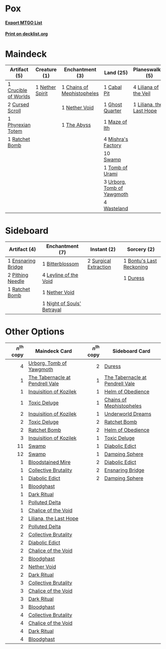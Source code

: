 # Pox

#### [Export MTGO List](../collection/Pox/Pox.txt)
#### [Print on decklist.org](http://decklist.org/?deckmain=1%09Beseech%20the%20Queen%0A1%09Cabal%20Pit%0A1%09Chains%20of%20Mephistopheles%0A1%09Crucible%20of%20Worlds%0A2%09Cursed%20Scroll%0A1%09Ghost%20Quarter%0A4%09Hymn%20to%20Tourach%0A4%09Innocent%20Blood%0A4%09Liliana%20of%20the%20Veil%0A1%09Liliana,%20the%20Last%20Hope%0A1%09Maze%20of%20Ith%0A4%09Mishra's%20Factory%0A1%09Nether%20Spirit%0A1%09Nether%20Void%0A1%09Phyrexian%20Totem%0A1%09Ratchet%20Bomb%0A4%09Sinkhole%0A4%09Smallpox%0A10%09Swamp%0A1%09The%20Abyss%0A4%09Thoughtseize%0A1%09Tomb%20of%20Urami%0A3%09Urborg,%20Tomb%20of%20Yawgmoth%0A4%09Wasteland&deckside=1%09Bitterblossom%0A1%09Bontu's%20Last%20Reckoning%0A1%09Duress%0A1%09Ensnaring%20Bridge%0A4%09Leyline%20of%20the%20Void%0A1%09Nether%20Void%0A1%09Night%20of%20Souls'%20Betrayal%0A2%09Pithing%20Needle%0A1%09Ratchet%20Bomb%0A2%09Surgical%20Extraction)
# Maindeck

|                                         Artifact (5)                                          |                                      Creature (1)                                       |                                           Enchantment (3)                                           |                                              Land (25)                                              |                                         Planeswalker (5)                                          |                                         Sorcery (21)                                         |
|-----------------------------------------------------------------------------------------------|-----------------------------------------------------------------------------------------|-----------------------------------------------------------------------------------------------------|-----------------------------------------------------------------------------------------------------|---------------------------------------------------------------------------------------------------|----------------------------------------------------------------------------------------------|
|1 [Crucible of Worlds](http://gatherer.wizards.com/Pages/Card/Details.aspx?multiverseid=420598)|1 [Nether Spirit](http://gatherer.wizards.com/Pages/Card/Details.aspx?multiverseid=19693)|1 [Chains of Mephistopheles](http://gatherer.wizards.com/Pages/Card/Details.aspx?multiverseid=159823)|1 [Cabal Pit](http://gatherer.wizards.com/Pages/Card/Details.aspx?multiverseid=29904)                |4 [Liliana of the Veil](http://gatherer.wizards.com/Pages/Card/Details.aspx?multiverseid=425901)   |1 [Beseech the Queen](http://gatherer.wizards.com/Pages/Card/Details.aspx?multiverseid=205399)|
|2 [Cursed Scroll](http://gatherer.wizards.com/Pages/Card/Details.aspx?multiverseid=382902)     |                                                                                         |1 [Nether Void](http://gatherer.wizards.com/Pages/Card/Details.aspx?multiverseid=201158)             |1 [Ghost Quarter](http://gatherer.wizards.com/Pages/Card/Details.aspx?multiverseid=430470)           |1 [Liliana, the Last Hope](http://gatherer.wizards.com/Pages/Card/Details.aspx?multiverseid=414388)|4 [Hymn to Tourach](http://gatherer.wizards.com/Pages/Card/Details.aspx?multiverseid=382976)  |
|1 [Phyrexian Totem](http://gatherer.wizards.com/Pages/Card/Details.aspx?multiverseid=209142)   |                                                                                         |1 [The Abyss](http://gatherer.wizards.com/Pages/Card/Details.aspx?multiverseid=201167)               |1 [Maze of Ith](http://gatherer.wizards.com/Pages/Card/Details.aspx?multiverseid=201263)             |                                                                                                   |4 [Innocent Blood](http://gatherer.wizards.com/Pages/Card/Details.aspx?multiverseid=205364)   |
|1 [Ratchet Bomb](http://gatherer.wizards.com/Pages/Card/Details.aspx?multiverseid=205482)      |                                                                                         |                                                                                                     |4 [Mishra's Factory](http://gatherer.wizards.com/Pages/Card/Details.aspx?multiverseid=159114)        |                                                                                                   |4 [Sinkhole](http://gatherer.wizards.com/Pages/Card/Details.aspx?multiverseid=202439)         |
|                                                                                               |                                                                                         |                                                                                                     |10 [Swamp](http://gatherer.wizards.com/Pages/Card/Details.aspx?multiverseid=439603)                  |                                                                                                   |4 [Smallpox](http://gatherer.wizards.com/Pages/Card/Details.aspx?multiverseid=417484)         |
|                                                                                               |                                                                                         |                                                                                                     |1 [Tomb of Urami](http://gatherer.wizards.com/Pages/Card/Details.aspx?multiverseid=74492)            |                                                                                                   |4 [Thoughtseize](http://gatherer.wizards.com/Pages/Card/Details.aspx?multiverseid=438676)     |
|                                                                                               |                                                                                         |                                                                                                     |3 [Urborg, Tomb of Yawgmoth](http://gatherer.wizards.com/Pages/Card/Details.aspx?multiverseid=287330)|                                                                                                   |                                                                                              |
|                                                                                               |                                                                                         |                                                                                                     |4 [Wasteland](http://gatherer.wizards.com/Pages/Card/Details.aspx?multiverseid=413790)               |                                                                                                   |                                                                                              |


# Sideboard

|                                        Artifact (4)                                         |                                           Enchantment (7)                                           |                                          Instant (2)                                           |                                            Sorcery (2)                                            |
|---------------------------------------------------------------------------------------------|-----------------------------------------------------------------------------------------------------|------------------------------------------------------------------------------------------------|---------------------------------------------------------------------------------------------------|
|1 [Ensnaring Bridge](http://gatherer.wizards.com/Pages/Card/Details.aspx?multiverseid=442213)|1 [Bitterblossom](http://gatherer.wizards.com/Pages/Card/Details.aspx?multiverseid=397701)           |2 [Surgical Extraction](http://gatherer.wizards.com/Pages/Card/Details.aspx?multiverseid=397706)|1 [Bontu's Last Reckoning](http://gatherer.wizards.com/Pages/Card/Details.aspx?multiverseid=430749)|
|2 [Pithing Needle](http://gatherer.wizards.com/Pages/Card/Details.aspx?multiverseid=425815)  |4 [Leyline of the Void](http://gatherer.wizards.com/Pages/Card/Details.aspx?multiverseid=205013)     |                                                                                                |1 [Duress](http://gatherer.wizards.com/Pages/Card/Details.aspx?multiverseid=270465)                |
|1 [Ratchet Bomb](http://gatherer.wizards.com/Pages/Card/Details.aspx?multiverseid=205482)    |1 [Nether Void](http://gatherer.wizards.com/Pages/Card/Details.aspx?multiverseid=201158)             |                                                                                                |                                                                                                   |
|                                                                                             |1 [Night of Souls' Betrayal](http://gatherer.wizards.com/Pages/Card/Details.aspx?multiverseid=438665)|                                                                                                |                                                                                                   |


# Other Options

|*n*<sup>th</sup> copy|                                              Maindeck Card                                               |*n*<sup>th</sup> copy|                                              Sideboard Card                                              |
|--------------------:|----------------------------------------------------------------------------------------------------------|--------------------:|----------------------------------------------------------------------------------------------------------|
|                    4|[Urborg, Tomb of Yawgmoth](http://gatherer.wizards.com/Pages/Card/Details.aspx?multiverseid=287330)       |                    2|[Duress](http://gatherer.wizards.com/Pages/Card/Details.aspx?multiverseid=270465)                         |
|                    1|[The Tabernacle at Pendrell Vale](http://gatherer.wizards.com/Pages/Card/Details.aspx?multiverseid=201236)|                    1|[The Tabernacle at Pendrell Vale](http://gatherer.wizards.com/Pages/Card/Details.aspx?multiverseid=201236)|
|                    1|[Inquisition of Kozilek](http://gatherer.wizards.com/Pages/Card/Details.aspx?multiverseid=425900)         |                    1|[Helm of Obedience](http://gatherer.wizards.com/Pages/Card/Details.aspx?multiverseid=184550)              |
|                    1|[Toxic Deluge](http://gatherer.wizards.com/Pages/Card/Details.aspx?multiverseid=413650)                   |                    1|[Chains of Mephistopheles](http://gatherer.wizards.com/Pages/Card/Details.aspx?multiverseid=159823)       |
|                    2|[Inquisition of Kozilek](http://gatherer.wizards.com/Pages/Card/Details.aspx?multiverseid=425900)         |                    1|[Underworld Dreams](http://gatherer.wizards.com/Pages/Card/Details.aspx?multiverseid=191343)              |
|                    2|[Toxic Deluge](http://gatherer.wizards.com/Pages/Card/Details.aspx?multiverseid=413650)                   |                    2|[Ratchet Bomb](http://gatherer.wizards.com/Pages/Card/Details.aspx?multiverseid=205482)                   |
|                    2|[Ratchet Bomb](http://gatherer.wizards.com/Pages/Card/Details.aspx?multiverseid=205482)                   |                    2|[Helm of Obedience](http://gatherer.wizards.com/Pages/Card/Details.aspx?multiverseid=184550)              |
|                    3|[Inquisition of Kozilek](http://gatherer.wizards.com/Pages/Card/Details.aspx?multiverseid=425900)         |                    1|[Toxic Deluge](http://gatherer.wizards.com/Pages/Card/Details.aspx?multiverseid=413650)                   |
|                   11|[Swamp](http://gatherer.wizards.com/Pages/Card/Details.aspx?multiverseid=439603)                          |                    1|[Diabolic Edict](http://gatherer.wizards.com/Pages/Card/Details.aspx?multiverseid=442074)                 |
|                   12|[Swamp](http://gatherer.wizards.com/Pages/Card/Details.aspx?multiverseid=439603)                          |                    1|[Damping Sphere](http://gatherer.wizards.com/Pages/Card/Details.aspx?multiverseid=443101)                 |
|                    1|[Bloodstained Mire](http://gatherer.wizards.com/Pages/Card/Details.aspx?multiverseid=405094)              |                    2|[Diabolic Edict](http://gatherer.wizards.com/Pages/Card/Details.aspx?multiverseid=442074)                 |
|                    1|[Collective Brutality](http://gatherer.wizards.com/Pages/Card/Details.aspx?multiverseid=414380)           |                    2|[Ensnaring Bridge](http://gatherer.wizards.com/Pages/Card/Details.aspx?multiverseid=442213)               |
|                    1|[Diabolic Edict](http://gatherer.wizards.com/Pages/Card/Details.aspx?multiverseid=442074)                 |                    2|[Damping Sphere](http://gatherer.wizards.com/Pages/Card/Details.aspx?multiverseid=443101)                 |
|                    1|[Bloodghast](http://gatherer.wizards.com/Pages/Card/Details.aspx?multiverseid=438648)                     |                     |                                                                                                          |
|                    1|[Dark Ritual](http://gatherer.wizards.com/Pages/Card/Details.aspx?multiverseid=205422)                    |                     |                                                                                                          |
|                    1|[Polluted Delta](http://gatherer.wizards.com/Pages/Card/Details.aspx?multiverseid=405104)                 |                     |                                                                                                          |
|                    1|[Chalice of the Void](http://gatherer.wizards.com/Pages/Card/Details.aspx?multiverseid=370411)            |                     |                                                                                                          |
|                    2|[Liliana, the Last Hope](http://gatherer.wizards.com/Pages/Card/Details.aspx?multiverseid=414388)         |                     |                                                                                                          |
|                    2|[Polluted Delta](http://gatherer.wizards.com/Pages/Card/Details.aspx?multiverseid=405104)                 |                     |                                                                                                          |
|                    2|[Collective Brutality](http://gatherer.wizards.com/Pages/Card/Details.aspx?multiverseid=414380)           |                     |                                                                                                          |
|                    2|[Diabolic Edict](http://gatherer.wizards.com/Pages/Card/Details.aspx?multiverseid=442074)                 |                     |                                                                                                          |
|                    2|[Chalice of the Void](http://gatherer.wizards.com/Pages/Card/Details.aspx?multiverseid=370411)            |                     |                                                                                                          |
|                    2|[Bloodghast](http://gatherer.wizards.com/Pages/Card/Details.aspx?multiverseid=438648)                     |                     |                                                                                                          |
|                    2|[Nether Void](http://gatherer.wizards.com/Pages/Card/Details.aspx?multiverseid=201158)                    |                     |                                                                                                          |
|                    2|[Dark Ritual](http://gatherer.wizards.com/Pages/Card/Details.aspx?multiverseid=205422)                    |                     |                                                                                                          |
|                    3|[Collective Brutality](http://gatherer.wizards.com/Pages/Card/Details.aspx?multiverseid=414380)           |                     |                                                                                                          |
|                    3|[Chalice of the Void](http://gatherer.wizards.com/Pages/Card/Details.aspx?multiverseid=370411)            |                     |                                                                                                          |
|                    3|[Dark Ritual](http://gatherer.wizards.com/Pages/Card/Details.aspx?multiverseid=205422)                    |                     |                                                                                                          |
|                    3|[Bloodghast](http://gatherer.wizards.com/Pages/Card/Details.aspx?multiverseid=438648)                     |                     |                                                                                                          |
|                    4|[Collective Brutality](http://gatherer.wizards.com/Pages/Card/Details.aspx?multiverseid=414380)           |                     |                                                                                                          |
|                    4|[Chalice of the Void](http://gatherer.wizards.com/Pages/Card/Details.aspx?multiverseid=370411)            |                     |                                                                                                          |
|                    4|[Dark Ritual](http://gatherer.wizards.com/Pages/Card/Details.aspx?multiverseid=205422)                    |                     |                                                                                                          |
|                    4|[Bloodghast](http://gatherer.wizards.com/Pages/Card/Details.aspx?multiverseid=438648)                     |                     |                                                                                                          |

